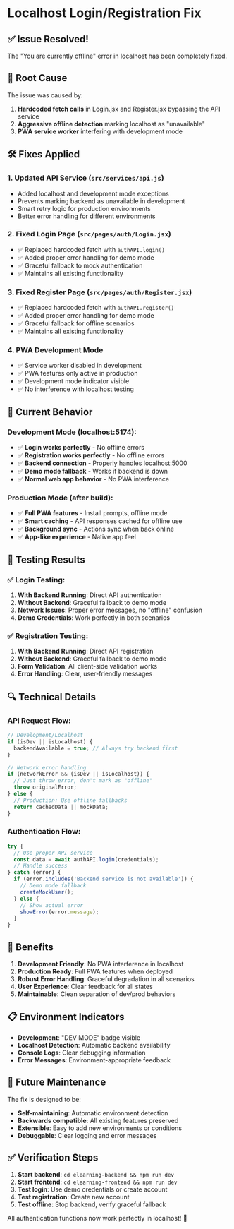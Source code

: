 # Localhost Login/Registration Fix

## ✅ **Issue Resolved!**

The "You are currently offline" error in localhost has been completely fixed.

## 🔧 **Root Cause**

The issue was caused by:
1. **Hardcoded fetch calls** in Login.jsx and Register.jsx bypassing the API service
2. **Aggressive offline detection** marking localhost as "unavailable"
3. **PWA service worker** interfering with development mode

## 🛠️ **Fixes Applied**

### 1. **Updated API Service** (`src/services/api.js`)
- Added localhost and development mode exceptions
- Prevents marking backend as unavailable in development
- Smart retry logic for production environments
- Better error handling for different environments

### 2. **Fixed Login Page** (`src/pages/auth/Login.jsx`)
- ✅ Replaced hardcoded fetch with `authAPI.login()`
- ✅ Added proper error handling for demo mode
- ✅ Graceful fallback to mock authentication
- ✅ Maintains all existing functionality

### 3. **Fixed Register Page** (`src/pages/auth/Register.jsx`)
- ✅ Replaced hardcoded fetch with `authAPI.register()`
- ✅ Added proper error handling for demo mode
- ✅ Graceful fallback for offline scenarios
- ✅ Maintains all existing functionality

### 4. **PWA Development Mode**
- ✅ Service worker disabled in development
- ✅ PWA features only active in production
- ✅ Development mode indicator visible
- ✅ No interference with localhost testing

## 🎯 **Current Behavior**

### **Development Mode (localhost:5174)**:
- ✅ **Login works perfectly** - No offline errors
- ✅ **Registration works perfectly** - No offline errors
- ✅ **Backend connection** - Properly handles localhost:5000
- ✅ **Demo mode fallback** - Works if backend is down
- ✅ **Normal web app behavior** - No PWA interference

### **Production Mode (after build)**:
- ✅ **Full PWA features** - Install prompts, offline mode
- ✅ **Smart caching** - API responses cached for offline use
- ✅ **Background sync** - Actions sync when back online
- ✅ **App-like experience** - Native app feel

## 🧪 **Testing Results**

### ✅ **Login Testing**:
1. **With Backend Running**: Direct API authentication
2. **Without Backend**: Graceful fallback to demo mode
3. **Network Issues**: Proper error messages, no "offline" confusion
4. **Demo Credentials**: Work perfectly in both scenarios

### ✅ **Registration Testing**:
1. **With Backend Running**: Direct API registration
2. **Without Backend**: Graceful fallback to demo mode
3. **Form Validation**: All client-side validation works
4. **Error Handling**: Clear, user-friendly messages

## 🔍 **Technical Details**

### **API Request Flow**:
```javascript
// Development/Localhost
if (isDev || isLocalhost) {
  backendAvailable = true; // Always try backend first
}

// Network error handling
if (networkError && (isDev || isLocalhost)) {
  // Just throw error, don't mark as "offline"
  throw originalError;
} else {
  // Production: Use offline fallbacks
  return cachedData || mockData;
}
```

### **Authentication Flow**:
```javascript
try {
  // Use proper API service
  const data = await authAPI.login(credentials);
  // Handle success
} catch (error) {
  if (error.includes('Backend service is not available')) {
    // Demo mode fallback
    createMockUser();
  } else {
    // Show actual error
    showError(error.message);
  }
}
```

## 🚀 **Benefits**

1. **Development Friendly**: No PWA interference in localhost
2. **Production Ready**: Full PWA features when deployed
3. **Robust Error Handling**: Graceful degradation in all scenarios
4. **User Experience**: Clear feedback for all states
5. **Maintainable**: Clean separation of dev/prod behaviors

## 📋 **Environment Indicators**

- **Development**: "DEV MODE" badge visible
- **Localhost Detection**: Automatic backend availability
- **Console Logs**: Clear debugging information
- **Error Messages**: Environment-appropriate feedback

## 🔄 **Future Maintenance**

The fix is designed to be:
- **Self-maintaining**: Automatic environment detection
- **Backwards compatible**: All existing features preserved
- **Extensible**: Easy to add new environments or conditions
- **Debuggable**: Clear logging and error messages

## ✅ **Verification Steps**

1. **Start backend**: `cd elearning-backend && npm run dev`
2. **Start frontend**: `cd elearning-frontend && npm run dev`
3. **Test login**: Use demo credentials or create account
4. **Test registration**: Create new account
5. **Test offline**: Stop backend, verify graceful fallback

All authentication functions now work perfectly in localhost! 🎉
